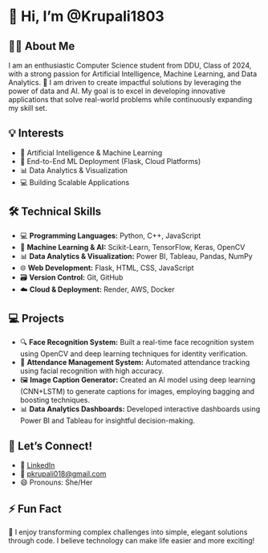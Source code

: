 # 👋 Hi, I’m @Krupali1803

## 👩‍💻 About Me
I am an enthusiastic Computer Science student from DDU, Class of 2024, with a strong passion for Artificial Intelligence, Machine Learning, and Data Analytics. 💞️ I am driven to create impactful solutions by leveraging the power of data and AI. My goal is to excel in developing innovative applications that solve real-world problems while continuously expanding my skill set.

## 💡 Interests
- 👀 Artificial Intelligence & Machine Learning
- 🌱 End-to-End ML Deployment (Flask, Cloud Platforms)
- 📊 Data Analytics & Visualization
- 💻 Building Scalable Applications

## 🛠️ Technical Skills
- 💻 **Programming Languages:** Python, C++, JavaScript
- 🤖 **Machine Learning & AI:** Scikit-Learn, TensorFlow, Keras, OpenCV
- 📊 **Data Analytics & Visualization:** Power BI, Tableau, Pandas, NumPy
- 🌐 **Web Development:** Flask, HTML, CSS, JavaScript
- 🗃️ **Version Control:** Git, GitHub
- ☁️ **Cloud & Deployment:** Render, AWS, Docker

## 💻 Projects
- 🔍 **Face Recognition System:** Built a real-time face recognition system using OpenCV and deep learning techniques for identity verification.
- 📸 **Attendance Management System:** Automated attendance tracking using facial recognition with high accuracy.
- 🖼️ **Image Caption Generator:** Created an AI model using deep learning (CNN+LSTM) to generate captions for images, employing bagging and boosting techniques.
- 📊 **Data Analytics Dashboards:** Developed interactive dashboards using Power BI and Tableau for insightful decision-making.

## 🤝 Let’s Connect!
- 💼 [LinkedIn](#)
- 📧 [pkrupali018@gmail.com](#)
- 😄 Pronouns: She/Her

## ⚡ Fun Fact
🚀 I enjoy transforming complex challenges into simple, elegant solutions through code. I believe technology can make life easier and more exciting!
